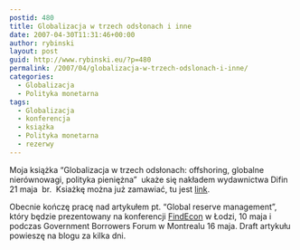 ```yaml
---
postid: 480
title: Globalizacja w trzech odsłonach i inne
date: 2007-04-30T11:31:46+00:00
author: rybinski
layout: post
guid: http://www.rybinski.eu/?p=480
permalink: /2007/04/globalizacja-w-trzech-odslonach-i-inne/
categories:
  - Globalizacja
  - Polityka monetarna
tags:
  - Globalizacja
  - konferencja
  - książka
  - Polityka monetarna
  - rezerwy
---
```

Moja książka “Globalizacja w trzech odsłonach: offshoring, globalne nierównowagi, polityka pieniężna”  ukaże się nakładem wydawnictwa Difin 21 maja  br.  Ksiażkę można już zamawiać, tu jest [link](http://ksiegarnia.difin.pl/index.php?id=794).

Obecnie kończę pracę nad artykułem pt. “Global reserve management”, który będzie prezentowany na konferencji [FindEcon](http://www.findecon.wdowinski.lap.pl/index.php?option=com_content&task=view&id=34&Itemid=50) w Łodzi, 10 maja i podczas Government Borrowers Forum w Montrealu 16 maja. Draft artykułu powieszę na blogu za kilka dni.
